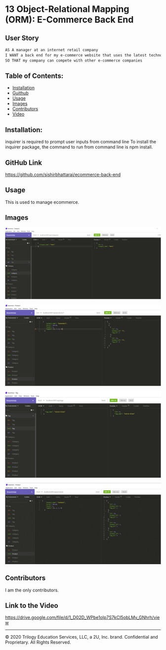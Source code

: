 # 13 Object-Relational Mapping (ORM): E-Commerce Back End

## User Story

```md
AS A manager at an internet retail company
I WANT a back end for my e-commerce website that uses the latest technologies
SO THAT my company can compete with other e-commerce companies
```
## Table of Contents:

 * [Installation](#Installation)
 * [Guithub](#Github)
 * [Usage](#Usage)
 * [Images](#Images)
 * [Contributors](#Contributors)
 * [Video](#Video)
 
 ## Installation:
 inquirer is required to prompt user inputs from command line
 To install the inquirer package, the command to run from command line is npm install. 

## GitHub Link

https://github.com/sishirbhattarai/ecommerce-back-end

## Usage
This is used to manage ecommerce. 

## Images
![](./Assets/categorypost.PNG)

![](./Assets/productput.PNG)

![](./Assets/tagpost.PNG)

![](./Assets/productpost.GIF)

## Contributors
I am the only contributors.

## Link to the Video
https://drive.google.com/file/d/1_D02D_WPbe1olp7S7kCI5obLMv_GNhrh/view

---

© 2020 Trilogy Education Services, LLC, a 2U, Inc. brand. Confidential and Proprietary. All Rights Reserved.
